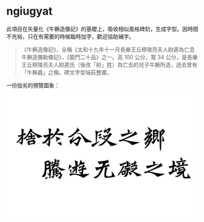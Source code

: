 # ngiugyat

此項目在矢量化《牛橛造像記》的基礎上，吸收相似風格碑刻，生成字型。因時間不充裕，只在有需要的時候臨時加字，歡迎協助補字。

> 《牛橛造像記》，全稱《太和十九年十一月長樂王丘穆陵亮夫人尉遲為亡息牛橛造彌勒像記》，《龍門二十品》之一。高 100 公分，寬 34 公分，是長樂王丘穆陵亮夫人尉遲氏（後改「尉」姓）為亡去的兒子牛橛所造，過去曾有「牛橛龕」之稱。碑文字型端莊整肅。

一份拙劣的預覽圖象：
![](preview.png)